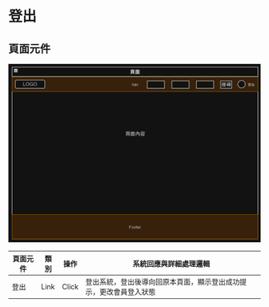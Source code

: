 # 登出

## 頁面元件
![登出](./asset/logout.png)

| 頁面元件|類別|操作|系統回應與詳細處理邏輯|
|---|---|---|---|
|登出|Link|Click|登出系統，登出後導向回原本頁面，顯示登出成功提示，更改會員登入狀態|